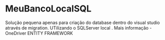 # MeuBancoLocalSQL
Solução pequena apenas para criação do database dentro do visual studio através de migration. UTilizando o SQLServer local .
Mais informação - OneDriver ENTITY FRAMEWORK
